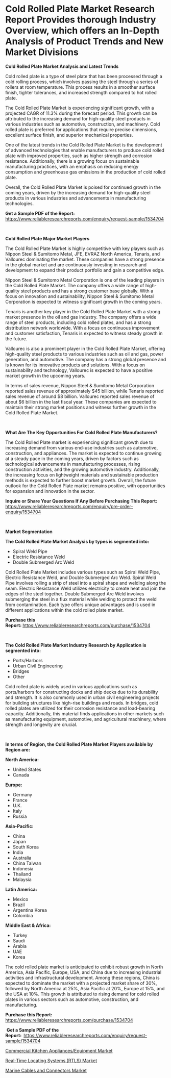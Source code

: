 <p><h1>Cold Rolled Plate Market Research Report Provides thorough Industry Overview, which offers an In-Depth Analysis of Product Trends and New Market Divisions</h1></p><p><strong>Cold Rolled Plate Market Analysis and Latest Trends</strong></p>
<p><p>Cold rolled plate is a type of steel plate that has been processed through a cold rolling process, which involves passing the steel through a series of rollers at room temperature. This process results in a smoother surface finish, tighter tolerances, and increased strength compared to hot rolled plate.</p><p>The Cold Rolled Plate Market is experiencing significant growth, with a projected CAGR of 11.3% during the forecast period. This growth can be attributed to the increasing demand for high-quality steel products in various industries such as automotive, construction, and machinery. Cold rolled plate is preferred for applications that require precise dimensions, excellent surface finish, and superior mechanical properties.</p><p>One of the latest trends in the Cold Rolled Plate Market is the development of advanced technologies that enable manufacturers to produce cold rolled plate with improved properties, such as higher strength and corrosion resistance. Additionally, there is a growing focus on sustainable manufacturing practices, with an emphasis on reducing energy consumption and greenhouse gas emissions in the production of cold rolled plate.</p><p>Overall, the Cold Rolled Plate Market is poised for continued growth in the coming years, driven by the increasing demand for high-quality steel products in various industries and advancements in manufacturing technologies.</p></p>
<p><strong>Get a Sample PDF of the Report:&nbsp;</strong> <a href="https://www.reliableresearchreports.com/enquiry/request-sample/1534704">https://www.reliableresearchreports.com/enquiry/request-sample/1534704</a></p>
<p>&nbsp;</p>
<p><strong>Cold Rolled Plate Major Market Players</strong></p>
<p><p>The Cold Rolled Plate Market is highly competitive with key players such as Nippon Steel & Sumitomo Metal, JFE, EVRAZ North America, Tenaris, and Vallourec dominating the market. These companies have a strong presence in the global market and are continuously investing in research and development to expand their product portfolio and gain a competitive edge.</p><p>Nippon Steel & Sumitomo Metal Corporation is one of the leading players in the Cold Rolled Plate Market. The company offers a wide range of high-quality steel products and has a strong customer base globally. With a focus on innovation and sustainability, Nippon Steel & Sumitomo Metal Corporation is expected to witness significant growth in the coming years.</p><p>Tenaris is another key player in the Cold Rolled Plate Market with a strong market presence in the oil and gas industry. The company offers a wide range of steel products, including cold rolled plates, and has a strong distribution network worldwide. With a focus on continuous improvement and customer satisfaction, Tenaris is expected to witness steady growth in the future.</p><p>Vallourec is also a prominent player in the Cold Rolled Plate Market, offering high-quality steel products to various industries such as oil and gas, power generation, and automotive. The company has a strong global presence and is known for its innovative products and solutions. With a focus on sustainability and technology, Vallourec is expected to have a positive market growth in the upcoming years.</p><p>In terms of sales revenue, Nippon Steel & Sumitomo Metal Corporation reported sales revenue of approximately $45 billion, while Tenaris reported sales revenue of around $8 billion. Vallourec reported sales revenue of about $6 billion in the last fiscal year. These companies are expected to maintain their strong market positions and witness further growth in the Cold Rolled Plate Market.</p></p>
<p>&nbsp;</p>
<p><strong>What Are The Key Opportunities For Cold Rolled Plate Manufacturers?</strong></p>
<p><p>The Cold Rolled Plate market is experiencing significant growth due to increasing demand from various end-use industries such as automotive, construction, and appliances. The market is expected to continue growing at a steady pace in the coming years, driven by factors such as technological advancements in manufacturing processes, rising construction activities, and the growing automotive industry. Additionally, the increasing focus on lightweight materials and sustainable production methods is expected to further boost market growth. Overall, the future outlook for the Cold Rolled Plate market remains positive, with opportunities for expansion and innovation in the sector.</p></p>
<p><strong>Inquire or Share Your Questions If Any Before Purchasing This Report:</strong> <a href="https://www.reliableresearchreports.com/enquiry/pre-order-enquiry/1534704">https://www.reliableresearchreports.com/enquiry/pre-order-enquiry/1534704</a></p>
<p>&nbsp;</p>
<p><strong>Market Segmentation</strong></p>
<p><strong>The Cold Rolled Plate Market Analysis by types is segmented into:</strong></p>
<p><ul><li>Spiral Weld Pipe</li><li>Electric Resistance Weld</li><li>Double Submerged Arc Weld</li></ul></p>
<p><p>Cold Rolled Plate Market includes various types such as Spiral Weld Pipe, Electric Resistance Weld, and Double Submerged Arc Weld. Spiral Weld Pipe involves rolling a strip of steel into a spiral shape and welding along the seam. Electric Resistance Weld utilizes electricity to create heat and join the edges of the steel together. Double Submerged Arc Weld involves submerging the steel in a flux material while welding to protect the weld from contamination. Each type offers unique advantages and is used in different applications within the cold rolled plate market.</p></p>
<p><strong>Purchase this Report:&nbsp;</strong><a href="https://www.reliableresearchreports.com/purchase/1534704">https://www.reliableresearchreports.com/purchase/1534704</a></p>
<p>&nbsp;</p>
<p><strong>The Cold Rolled Plate Market Industry Research by Application is segmented into:</strong></p>
<p><ul><li>Ports/Harbors</li><li>Urban Civil Engineering</li><li>Bridges</li><li>Other</li></ul></p>
<p><p>Cold rolled plate is widely used in various applications such as ports/harbors for constructing docks and ship decks due to its durability and strength. It is also commonly used in urban civil engineering projects for building structures like high-rise buildings and roads. In bridges, cold rolled plates are utilized for their corrosion resistance and load-bearing capacity. Additionally, this material finds applications in other markets such as manufacturing equipment, automotive, and agricultural machinery, where strength and longevity are crucial.</p></p>
<p>&nbsp;</p>
<p><strong>In terms of Region, the Cold Rolled Plate Market Players available by Region are:</strong></p>
<p>
    <p> <strong> North America: </strong>
        <ul>
            <li>United States</li>
            <li>Canada</li>
        </ul>
        </p> 
    <p> <strong> Europe: </strong>
        <ul>
            <li>Germany</li>
            <li>France</li>
            <li>U.K.</li>
            <li>Italy</li>
            <li>Russia</li>
        </ul>
        </p> 
    <p> <strong> Asia-Pacific: </strong>
        <ul>
            <li>China</li>
            <li>Japan</li>
            <li>South Korea</li>
            <li>India</li>
            <li>Australia</li>
            <li>China Taiwan</li>
            <li>Indonesia</li>
            <li>Thailand</li>
            <li>Malaysia</li>
        </ul>
        </p> 
    <p> <strong> Latin America: </strong>
        <ul>
            <li>Mexico</li>
            <li>Brazil</li>
            <li>Argentina Korea</li>
            <li>Colombia</li>
        </ul>
        </p> 
    <p> <strong> Middle East & Africa: </strong>
        <ul>
            <li>Turkey</li>
            <li>Saudi</li>
            <li>Arabia</li>
            <li>UAE</li>
            <li>Korea</li>
        </ul>
    </p>
    </p>
<p><p>The cold rolled plate market is anticipated to exhibit robust growth in North America, Asia Pacific, Europe, USA, and China due to increasing industrial activities and infrastructural development. Among these regions, China is expected to dominate the market with a projected market share of 30%, followed by North America at 25%, Asia Pacific at 20%, Europe at 15%, and the USA at 10%. This growth is attributed to rising demand for cold rolled plates in various sectors such as automotive, construction, and manufacturing.</p></p>
<p><strong>Purchase this Report: </strong><a href="https://www.reliableresearchreports.com/purchase/1534704">https://www.reliableresearchreports.com/purchase/1534704</a></p>
<p>&nbsp;<strong>Get a Sample PDF of the Report:&nbsp;&nbsp;</strong><a href="https://www.reliableresearchreports.com/enquiry/request-sample/1534704">https://www.reliableresearchreports.com/enquiry/request-sample/1534704</a></p>
<p><strong></strong></p>
<p><p><a href="https://view.publitas.com/reportprime-1/commercial-kitchen-appliances-equipment-market-research-report-provides-thorough-industry-overview-which-offers-an-in-depth-analysis-of-product-trends-and-new-market-divisions/">Commercial Kitchen Appliances/Equipment Market</a></p><p><a href="https://view.publitas.com/reportprime-1/real-time-locating-systems-rtls-market-size-2023-2030-global-industrial-analysis-key-geographical-regions-market-share-top-key-players-product-types-and-forecast-research-report/">Real-Time Locating Systems (RTLS) Market</a></p><p><a href="https://view.publitas.com/reportprime-1/marine-cables-and-connectors-market-size-global-industry-overview-market-segmentation-and-forecast-2023-to-2030/">Marine Cables and Connectors Market</a></p></p>